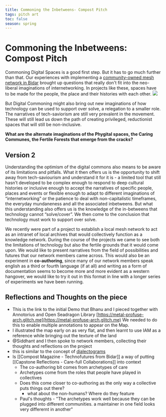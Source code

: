 ```yaml
---
title: Commoning the Inbetweens- Compost Pitch
tags: pitch art
toc: false
season: spring
---
```

# Commoning the Inbetweens: Compost Pitch

Commoning Digital Spaces is a good first step. But it has to go much further than that. Our experiences with implementing a [community-owned mesh network in Bidar](https://www.apc.org/en/blog/community-networks-stories-experiences-co-creating-local-knowledge-network) brought up questions that really don't fit into the neo-liberal imaginations of internetworking. In projects like these, spaces have to be made for the people, the place and their histories with each other. 
![](https://live.staticflickr.com/65535/51027646522_00ac213005_b.jpg)


But Digital Commoning might also bring out new imaginations of how technology can be used to support over solve, a relegation to a smaller role. The narratives of tech-saviorism are still very prevalent in the movement. These will still lead us down the path of creating privileged, reductionist spaces that will still be non-inclusive.

**What are the alternate imaginations of the Phygital spaces, the Caring Communes, the Fertile Forests that emerge from the cracks?**

## Version 2
Understanding the optimism of the digital commons also means to be aware of its limitations and pitfalls. What it then offers us is the opportunity to shift away from tech-saviourism and understand it for it is - a limited tool that still hasn’t developed to be complex enough to respond to deep cultural histories or inclusive enough to accept the narratives of specific people, places and events or flexible enough to adapt to different imaginations of “internetworking” or the patience to deal with non-capitalistic timeframes, the everyday mundaneness and all the associated inbetweens. But what this understanding also offers us is the knowledge of the in-betweens that technology cannot “solve/cover”. We then come to the conclusion that technology must work to support over solve. 

We recently were part of a project to establish a local mesh network to act as an intranet of local archives that would collectively function as a knowledge network. During the course of the projects we came to see both the limitations of technology but also the fertile grounds that it would come upon. We would like to present narratives from the field of possibilities and futures that our network members came across. This would also be an experiment in **co-authoring**, since many of our network members speak english as a third or fourth language (if at all) and writing as a form of documentation seems to become more and more evident as a western hangover, we would like to try it out in this format in line with a longer series of experiments we have been running.


## Reflections and Thoughts on the piece

- This is the link to the initial Demo that Bhanu and I pieced together with Annotorius  and Open Seadragon Library [https://metal-profuse-arch.glitch.me](https://metal-profuse-arch.glitch.me)
	We needed to do this to enable multiple annotations to appear on the Map.
- I illustrated the map early on as very flat, and then learnt to use IAM as a reference while bringing out the texture of the land
- @Siddhant and I then spoke to network members, collecting their thoughts and reflections on the project
- this is similar to the concept of [dialectograms](http://www.dialectograms.com)
-  Is [[Compost Magazine - Technofutures from Bidar]] a way of putting [[Capstone Reflections - Care-full Collaborations]] into context
	* The co-authoring bit comes from archetypes of care
	* Archetypes come from the roles that people have played in collectives
	* Does this come closer to co-authoring as the only way a collective puts things out there?
		* what about the non-humans? Where do they feature
	* Paul's thoughts - "The archetypes work well because they can be plugged into different communities. a maintainer in one field looks very differernt in another"